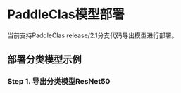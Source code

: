 # PaddleClas模型部署

当前支持PaddleClas release/2.1分支代码导出模型进行部署。

## 部署分类模型示例
### Step 1. 导出分类模型ResNet50
```

```
